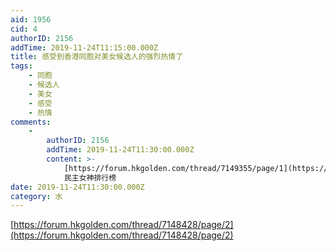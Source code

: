 ```yaml
---
aid: 1956
cid: 4
authorID: 2156
addTime: 2019-11-24T11:15:00.000Z
title: 感受到香港同胞对美女候选人的强烈热情了
tags:
    - 同胞
    - 候选人
    - 美女
    - 感受
    - 热情
comments:
    -
        authorID: 2156
        addTime: 2019-11-24T11:30:00.000Z
        content: >-
            [https://forum.hkgolden.com/thread/7149355/page/1](https://forum.hkgolden.com/thread/7149355/page/1)
            民主女神排行榜
date: 2019-11-24T11:30:00.000Z
category: 水
---
```


[https://forum.hkgolden.com/thread/7148428/page/2](https://forum.hkgolden.com/thread/7148428/page/2)
